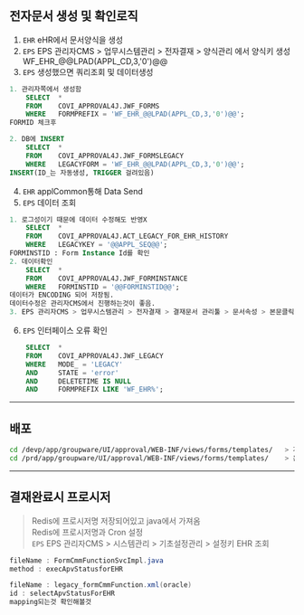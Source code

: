 ## 전자문서 생성 및 확인로직

1. `EHR` eHR에서 문서양식을 생성
2. `EPS` EPS 관리자CMS > 업무시스템관리 > 전자결재 > 양식관리 에서 양식키 생성 WF_EHR_@@LPAD(APPL_CD,3,'0')@@
3. `EPS` 생성했으면 쿼리조회 및 데이터생성

```sql
1. 관리자쪽에서 생성함
    SELECT  *
    FROM    COVI_APPROVAL4J.JWF_FORMS
    WHERE   FORMPREFIX = 'WF_EHR_@@LPAD(APPL_CD,3,'0')@@';
FORMID 체크후

2. DB에 INSERT
    SELECT  *
    FROM    COVI_APPROVAL4J.JWF_FORMSLEGACY
    WHERE   LEGACYFORM = 'WF_EHR_@@LPAD(APPL_CD,3,'0')@@';
INSERT(ID_는 자동생성, TRIGGER 걸려있음)
```

4. `EHR` applCommon통해 Data Send
5. `EPS` 데이터 조회

```sql
1. 로그성이기 때문에 데이터 수정해도 반영X
    SELECT  *
    FROM    COVI_APPROVAL4J.ACT_LEGACY_FOR_EHR_HISTORY
    WHERE   LEGACYKEY = '@@APPL_SEQ@@';
FORMINSTID : Form Instance Id를 확인
2. 데이터확인
    SELECT  *
    FROM    COVI_APPROVAL4J.JWF_FORMINSTANCE
    WHERE   FORMINSTID = '@@FORMINSTID@@';
데이터가 ENCODING 되어 저장됨.
데이터수정은 관리자CMS에서 진행하는것이 좋음.
3. EPS 관리자CMS > 업무시스템관리 > 전자결재 > 결재문서 관리툴 > 문서속성 > 본문클릭 > 본문수정후 저장
```

6. `EPS` 인터페이스 오류 확인
```sql
    SELECT  *
    FROM    COVI_APPROVAL4J.JWF_LEGACY
    WHERE   MODE_ = 'LEGACY'
    AND     STATE = 'error'
    AND     DELETETIME IS NULL
    AND     FORMPREFIX LIKE 'WF_EHR%';
```

***

## 배포
```bash
cd /devp/app/groupware/UI/approval/WEB-INF/views/forms/templates/   > 개발
cd /prd/app/groupware/UI/approval/WEB-INF/views/forms/templates/    > 운영
```

***

## 결재완료시 프로시저
> Redis에 프로시저명 저장되어있고 java에서 가져옴<br/>
> Redis에 프로시저명과 Cron 설정<br/>
> `EPS` EPS 관리자CMS > 시스템관리 > 기초설정관리 > 설정키 EHR 조회
```java
fileName : FormCmmFunctionSvcImpl.java
method : execApvStatusforEHR

fileName : legacy_formCmmFunction.xml(oracle)
id : selectApvStatusForEHR
mapping되는것 확인해볼것
```